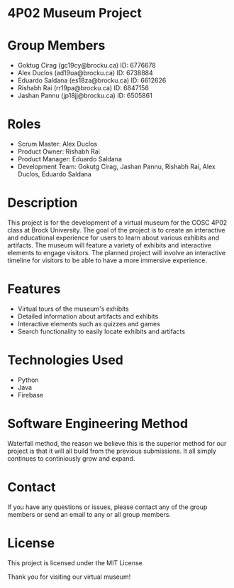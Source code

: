 4P02 Museum Project
====================

# Group Members

<ul>
  <li>Goktug Cirag (gc19cy@brocku.ca) ID: 6776678</li>
  <li>Alex Duclos (ad19ua@brocku.ca) ID: 6738884</li>
  <li>Eduardo Saldana (es18za@brocku.ca) ID: 6612626</li>
  <li>Rishabh Rai (rr19pa@brocku.ca) ID: 6847156</li>
  <li>Jashan Pannu (jp18jj@brocku.ca) ID: 6505861</li>
</ul>

# Roles
<ul>
  <li>Scrum Master: Alex Duclos</li>
  <li>Product Owner: Rishabh Rai</li>
  <li>Product Manager: Eduardo Saldana</li>
  <li>Development Team: Gokutg Cirag, Jashan Pannu, Rishabh Rai, Alex Duclos, Eduardo Saldana</li>
</ul>

# Description
This project is for the development of a virtual museum for the COSC 4P02 class at Brock University. The goal of the project is to create an interactive and educational experience for users to learn about various exhibits and artifacts. The museum will feature a variety of exhibits and interactive elements to engage visitors. The planned project will involve an interactive timeline for visitors to be able to have a more immersive experience.

# Features
<ul>
  <li> Virtual tours of the museum's exhibits </li>
  <li> Detailed information about artifacts and exhibits </li>
  <li> Interactive elements such as quizzes and games </li>
  <li> Search functionality to easily locate exhibits and artifacts </li>
</ul>

# Technologies Used
<ul>
  <li> Python </li>
  <li> Java </li>
  <li> Firebase </li>
</ul>

# Software Engineering Method
Waterfall method, the reason we believe this is the superior method for our project is that it will all build from the previous submissions. It all simply continues to continiously grow and expand.

# Contact
If you have any questions or issues, please contact any of the group members or send an email to any or all group members. 

# License
This project is licensed under the MIT License

Thank you for visiting our virtual museum!
